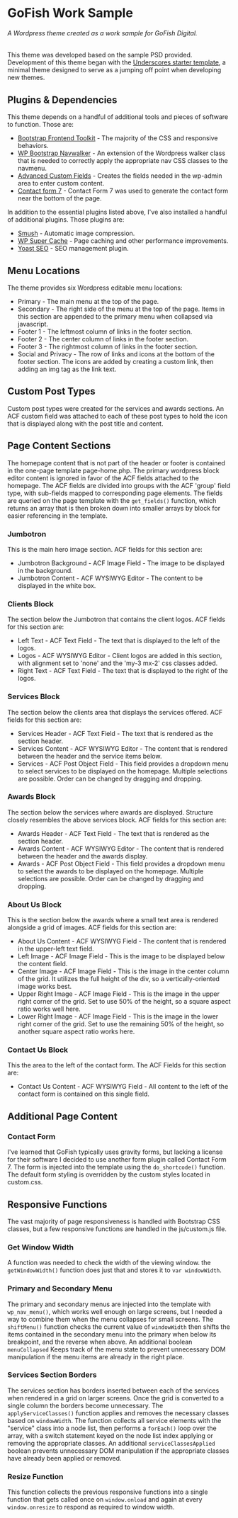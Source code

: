 # GoFish Work Sample
###### A Wordpress theme created as a work sample for GoFish Digital.

This theme was developed based on the sample PSD provided. Development of this theme began with the [Underscores starter template](https://underscores.me/), a minimal theme designed to serve as a jumping off point when developing new themes.

## Plugins & Dependencies
This theme depends on a handful of additional tools and pieces of software to function. Those are:
* [Bootstrap Frontend Toolkit](https://getbootstrap.com) - The majority of the CSS and responsive behaviors.
* [WP Bootstrap Navwalker](https://github.com/wp-bootstrap/wp-bootstrap-navwalker) - An extension of the Wordpress walker class that is needed to correctly apply the appropriate nav CSS classes to the navmenu.
* [Advanced Custom Fields](https://www.advancedcustomfields.com/) - Creates the fields needed in the wp-admin area to enter custom content.
* [Contact form 7](https://contactform7.com/) - Contact Form 7 was used to generate the contact form near the bottom of the page.

In addition to the essential plugins listed above, I've also installed a handful of additional plugins. Those plugins are:
* [Smush](https://wordpress.org/plugins/wp-smushit/) - Automatic image compression.
* [WP Super Cache](https://wordpress.org/plugins/wp-super-cache/) - Page caching and other performance improvements.
* [Yoast SEO](https://yoast.com/) - SEO management plugin.

## Menu Locations
The theme provides six Wordpress editable menu locations:
* Primary - The main menu at the top of the page.
* Secondary - The right side of the menu at the top of the page. Items in this section are appended to the primary menu when collapsed via javascript.
* Footer 1 - The leftmost column of links in the footer section.
* Footer 2 - The center column of links in the footer section.
* Footer 3 - The rightmost column of links in the footer section.
* Social and Privacy - The row of links and icons at the bottom of the footer section. The icons are added by creating a custom link, then adding an img tag as the link text.

## Custom Post Types
Custom post types were created for the services and awards sections. An ACF custom field was attached to each of these post types to hold the icon that is displayed along with the post title and content.

## Page Content Sections
The homepage content that is not part of the header or footer is contained in the one-page template page-home.php. The primary wordpress block editor content is ignored in favor of the ACF fields attached to the homepage. The ACF fields are divided into groups with the ACF 'group' field type, with sub-fields mapped to corresponding page elements. The fields are queried on the page template with the ``` get_fields() ``` function, which returns an array that is then broken down into smaller arrays by block for easier referencing in the template.

### Jumbotron
This is the main hero image section. ACF fields for this section are:
* Jumbotron Background - ACF Image Field - The image to be displayed in the background.
* Jumbotron Content - ACF WYSIWYG Editor - The content to be displayed in the white box.

### Clients Block
The section below the Jumbotron that contains the client logos. ACF fields for this section are:
* Left Text - ACF Text Field - The text that is displayed to the left of the logos.
* Logos - ACF WYSIWYG Editor - Client logos are added in this section, with alignment set to 'none' and the 'my-3 mx-2' css classes added.
* Right Text - ACF Text Field - The text that is displayed to the right of the logos.

### Services Block
The section below the clients area that displays the services offered. ACF fields for this section are:
* Services Header - ACF Text Field - The text that is rendered as the section header.
* Services Content - ACF WYSIWYG Editor - The content that is rendered between the header and the service items below.
* Services - ACF Post Object Field - This field provides a dropdown menu to select services to be displayed on the homepage. Multiple selections are possible. Order can be changed by dragging and dropping.

### Awards Block
The section below the services where awards are displayed. Structure closely resembles the above services block. ACF fields for this section are:
* Awards Header - ACF Text Field - The text that is rendered as the section header.
* Awards Content - ACF WYSIWYG Editor - The content that is rendered between the header and the awards display.
* Awards - ACF Post Object Field - This field provides a dropdown menu to select the awards to be displayed on the homepage. Multiple selections are possible. Order can be changed by dragging and dropping.

### About Us Block
This is the section below the awards where a small text area is rendered alongside a grid of images. ACF fields for this section are:
* About Us Content - ACF WYSIWYG Field - The content that is rendered in the upper-left text field.
* Left Image - ACF Image Field - This is the image to be displayed below the content field.
* Center Image - ACF Image Field - This is the image in the center column of the grid. It utilizes the full height of the div, so a vertically-oriented image works best.
* Upper Right Image - ACF Image Field - This is the image in the upper right corner of the grid. Set to use 50% of the height, so a square aspect ratio works well here.
* Lower Right Image - ACF Image Field - This is the image in the lower right corner of the grid. Set to use the remaining 50% of the height, so another square aspect ratio works here.

### Contact Us Block
This the area to the left of the contact form. The ACF Fields for this section are:
* Contact Us Content - ACF WYSIWYG Field - All content to the left of the contact form is contained on this single field.

## Additional Page Content
### Contact Form
I've learned that GoFish typically uses gravity forms, but lacking a license for their software I decided to use another form plugin called Contact Form 7. The form is injected into the template using the ``` do_shortcode() ``` function. The default form styling is overridden by the custom styles located in custom.css.

## Responsive Functions
The vast majority of page responsiveness is handled with Bootstrap CSS classes, but a few responsive functions are handled in the js/custom.js file.

### Get Window Width
A function was needed to check the width of the viewing window. the ```getWindowWidth()``` function does just that and stores it to ```var windowWidth```.

### Primary and Secondary Menu
The primary and secondary menus are injected into the template with ```wp_nav_menu()```, which works well enough on large screens, but I needed a way to combine them when the menu collapses for small screens. The ```shiftMenu()``` function checks the current value of ```windowWidth``` then shifts the items contained in the secondary menu into the primary when below its breakpoint, and the reverse when above. An additional boolean ```menuCollapsed``` Keeps track of the menu state to prevent unnecessary DOM manipulation if the menu items are already in the right place.

### Services Section Borders
The services section has borders inserted between each of the services when rendered in a grid on larger screens. Once the grid is converted to a single column the borders become unnecessary. The ```applyServiceClasses()``` function applies and removes the necessary classes based on ```windowWidth```. The function collects all service elements with the "service" class into a node list, then performs a ```forEach()``` loop over the array, with a switch statement keyed on the node list index applying or removing the appropriate classes. An additional ```serviceClassesApplied``` boolean prevents unnecessary DOM manipulation if the appropriate classes have already been applied or removed.

### Resize Function
This function collects the previous responsive functions into a single function that gets called once on ```window.onload``` and again at every ```window.onresize``` to respond as required to window width.

